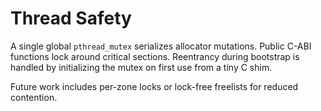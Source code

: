 # Thread Safety

A single global `pthread_mutex` serializes allocator mutations. Public C-ABI functions lock around critical sections. Reentrancy during bootstrap is handled by initializing the mutex on first use from a tiny C shim.

Future work includes per-zone locks or lock-free freelists for reduced contention.
